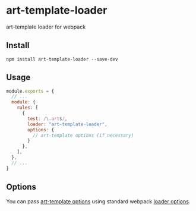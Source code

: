 # art-template-loader
art-template loader for webpack

## Install

```
npm install art-template-loader --save-dev
```

## Usage

```javascript
module.exports = {
  // ...
  module: {
    rules: [
      {
        test: /\.art$/,
        loader: "art-template-loader",
        options: {
          // art-template options (if necessary)
        }
      },
    ],
  },
  // ...
}
```

## Options

You can pass [art-template options](https://github.com/aui/art-template)
using standard webpack [loader options](https://webpack.js.org/configuration/module/#useentry).
